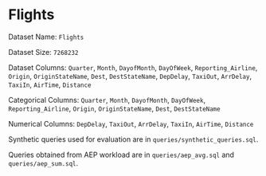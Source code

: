 # Flights

Dataset Name: `Flights`

Dataset Size: `7268232`

Dataset Columns: `Quarter`, `Month`, `DayofMonth`, `DayOfWeek`, `Reporting_Airline`, `Origin`, `OriginStateName`, `Dest`, `DestStateName`, `DepDelay`, `TaxiOut`, `ArrDelay`, `TaxiIn`, `AirTime`, `Distance`

Categorical Columns: `Quarter`, `Month`, `DayofMonth`, `DayOfWeek`, `Reporting_Airline`, `Origin`, `OriginStateName`, `Dest`, `DestStateName`

Numerical Columns: `DepDelay`, `TaxiOut`, `ArrDelay`, `TaxiIn`, `AirTime`, `Distance`

Synthetic queries used for evaluation are in `queries/synthetic_queries.sql`.

Queries obtained from AEP workload are in `queries/aep_avg.sql` and `queries/aep_sum.sql`.